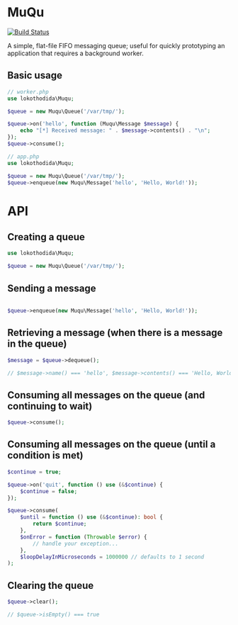# MuQu
[![Build Status](https://travis-ci.com/lokothodida/muqu.svg?branch=master)](https://travis-ci.org/lokothodida/bank)

A simple, flat-file FIFO messaging queue; useful for quickly
prototyping an application that requires a background worker.

## Basic usage
```php
// worker.php
use lokothodida\Muqu;

$queue = new Muqu\Queue('/var/tmp/');

$queue->on('hello', function (Muqu\Message $message) {
    echo "[*] Received message: " . $message->contents() . "\n";
});
$queue->consume();
```

```php
// app.php
use lokothodida\Muqu;

$queue = new Muqu\Queue('/var/tmp/');
$queue->enqueue(new Muqu\Message('hello', 'Hello, World!'));
```

# API
## Creating a queue
```php
use lokothodida\Muqu;

$queue = new Muqu\Queue('/var/tmp/');
```


## Sending a message
```php

$queue->enqueue(new Muqu\Message('hello', 'Hello, World!'));
```

## Retrieving a message (when there is a message in the queue)
```php
$message = $queue->dequeue();

// $message->name() === 'hello', $message->contents() === 'Hello, World!'
```

## Consuming all messages on the queue (and continuing to wait)
```php
$queue->consume();
```

## Consuming all messages on the queue (until a condition is met)
```php
$continue = true;

$queue->on('quit', function () use (&$continue) {
    $continue = false;
});

$queue->consume(
    $until = function () use (&$continue): bool {
        return $continue;
    },
    $onError = function (Throwable $error) {
        // handle your exception...
    },
    $loopDelayInMicroseconds = 1000000 // defaults to 1 second
);
```

## Clearing the queue
```php
$queue->clear();

// $queue->isEmpty() === true
```
